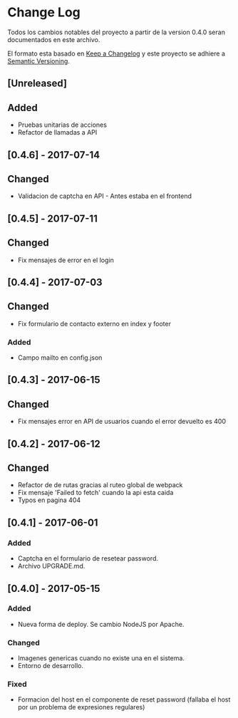 # Change Log
Todos los cambios notables del proyecto a partir de la version 0.4.0 seran documentados en este archivo.

El formato esta basado en [Keep a Changelog](http://keepachangelog.com/)
y este proyecto se adhiere a  [Semantic Versioning](http://semver.org/).

## [Unreleased]
## Added
- Pruebas unitarias de acciones
- Refactor de llamadas a API

## [0.4.6] - 2017-07-14
## Changed
- Validacion de captcha en API - Antes estaba en el frontend

## [0.4.5] - 2017-07-11
## Changed
- Fix mensajes de error en el login

## [0.4.4] - 2017-07-03
## Changed
- Fix formulario de contacto externo en index y footer

### Added
- Campo mailto en config.json

## [0.4.3] - 2017-06-15
## Changed
- Fix mensajes error en API de usuarios cuando el error devuelto es 400

## [0.4.2] - 2017-06-12
## Changed
- Refactor de de rutas gracias al ruteo global de webpack
- Fix mensaje 'Failed to fetch' cuando la api esta caida
- Typos en pagina 404

## [0.4.1] - 2017-06-01
### Added
- Captcha en el formulario de resetear password.
- Archivo UPGRADE.md.

## [0.4.0] - 2017-05-15
### Added
- Nueva forma de deploy. Se cambio NodeJS por Apache.

### Changed
- Imagenes genericas cuando no existe una en el sistema.
- Entorno de desarrollo.

### Fixed
- Formacion del host en el componente de reset password
  (fallaba el host por un problema de expresiones regulares)
